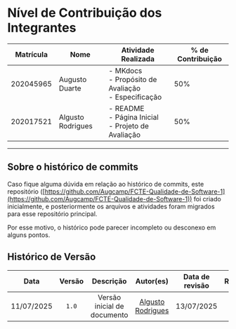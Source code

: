 # Nível de Contribuição dos Integrantes

| Matrícula | Nome              | Atividade Realizada                                          | % de Contribuição |
|-----------|-------------------|--------------------------------------------------------------|-------------------|
| 202045965 | Augusto Duarte    | - MKdocs <br> - Propósito de Avaliação <br> - Especificação  | 50%               |
| 202017521 | Algusto Rodrigues | - README <br> - Página Inicial <br> - Projeto de Avaliação   | 50%               |


---

## Sobre o histórico de commits

Caso fique alguma dúvida em relação ao histórico de commits, este repositório ([https://github.com/Augcamp/FCTE-Qualidade-de-Software-1](https://github.com/Augcamp/FCTE-Qualidade-de-Software-1)) foi criado inicialmente, e posteriormente os arquivos e atividades foram migrados para esse repositório principal.

Por esse motivo, o histórico pode parecer incompleto ou desconexo em alguns pontos. 






## Histórico de Versão

|    Data    | Versão |           Descrição           |                        Autor(es)                        | Data de revisão |                       Revisor(es)                       |
| :--------: | :----: | :---------------------------: | :-----------------------------------------------------: | :-------------: | :-----------------------------------------------------: |
| 11/07/2025 | `1.0`  |  Versão inicial de documento  | [Algusto Rodrigues](https://github.com/Algusto-RC)      |   13/07/2025    | [Augusto Duarte](https://github.com/Augcamp)            |
